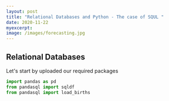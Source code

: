 ```yaml
---
layout: post
title: "Relational Databases and Python - The case of SQUL "
date: 2020-11-22
myexcerpt: 
image: /images/forecasting.jpg
---
```


## Relational Databases  

Let's start by uploaded our required packages

```python
import pandas as pd
from pandasql import sqldf 
from pandasql import load_births
```
